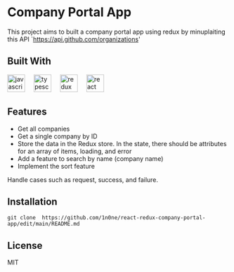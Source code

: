 # Company Portal App
This project aims to built a company portal app using redux by minuplaiting this API `https://api.github.com/organizations'

## Built With
<div align="left">
  <img src="https://cdn.jsdelivr.net/gh/devicons/devicon/icons/javascript/javascript-original.svg" height="40" alt="javascript logo"  />
  <img width="12" />
  <img src="https://cdn.jsdelivr.net/gh/devicons/devicon/icons/typescript/typescript-original.svg" height="40" alt="typescript logo"  />
  <img width="12" />
  <img src="https://cdn.jsdelivr.net/gh/devicons/devicon/icons/redux/redux-original.svg" height="40" alt="redux logo"  />
  <img width="12" />
  <img src="https://cdn.jsdelivr.net/gh/devicons/devicon/icons/react/react-original.svg" height="40" alt="react logo"  />
</div>

###
## Features
-  Get all companies
-  Get a single company by ID
-  Store the data in the Redux store. In the state, there should be attributes for an array of items, loading, and error
-  Add a feature to search by name (company name)
-  Implement the sort feature

Handle cases such as request, success, and failure.

## Installation
`git clone  https://github.com/1n0ne/react-redux-company-portal-app/edit/main/README.md`

## License
MIT
